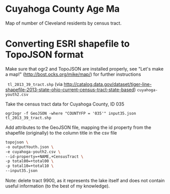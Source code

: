 Cuyahoga County Age Ma
====================

Map of number of Cleveland residents by census tract. 


# Converting ESRI shapefile to TopoJSON format

Make sure that ogr2 and TopoJSON are installed properly, see "Let's make a map!" (http://bost.ocks.org/mike/map/) for further instructions



 ``` tl_2013_39_tract.shp``` (via http://catalog.data.gov/dataset/tiger-line-shapefile-2013-state-ohio-current-census-tract-state-based)
 ``` cuyahoga-youth2.csv ``` 
  
Take the census tract data for Cuyahoga County, ID 035

``` ogr2ogr -f GeoJSON -where "COUNTYFP = '035'" input35.json tl_2013_39_tract.shp ```

Add attributes to the GeoJSON file, mapping the id property from the shapefile (originally) to the column title in the csv file

```bash 
topojson \
-o outputYouth.json \
-e cuyahoga-youth2.csv \
--id-property=+NAME,+CensusTract \
-p total00=+total00 \
-p total10=+total10 \
--input35.json 
```

Note: delete tract 9900, as it represents the lake itself and does not contain useful information (to the best of my knowledge).
